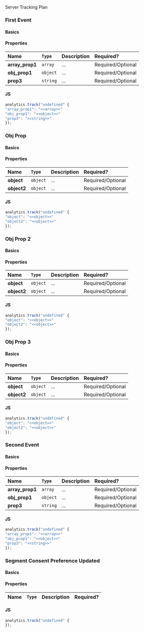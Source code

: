 Server Tracking Plan



### First Event

<!-- tabs:start -->
#### **Basics**


#### **Properties**

|**Name** | `Type` | Description | Required?|
| :--- | :--- | :--- | :---|
|**array_prop1** | `array` |...|Required/Optional|
|**obj_prop1** | `object` |...|Required/Optional|
|**prop3** | `string` |...|Required/Optional|
#### **JS**

```javascript
analytics.track("undefined" {
"array_prop1": "<<array>>"
"obj_prop1": "<<object>>"
"prop3": "<<string>>"
});
``` 

<!-- tabs:end -->

<!-- panels:end -->



### Obj Prop

<!-- tabs:start -->
#### **Basics**


#### **Properties**

|**Name** | `Type` | Description | Required?|
| :--- | :--- | :--- | :---|
|**object** | `object` |...|Required/Optional|
|**object2** | `object` |...|Required/Optional|
#### **JS**

```javascript
analytics.track("undefined" {
"object": "<<object>>"
"object2": "<<object>>"
});
``` 

<!-- tabs:end -->

<!-- panels:end -->



### Obj Prop 2

<!-- tabs:start -->
#### **Basics**


#### **Properties**

|**Name** | `Type` | Description | Required?|
| :--- | :--- | :--- | :---|
|**object** | `object` |...|Required/Optional|
|**object2** | `object` |...|Required/Optional|
#### **JS**

```javascript
analytics.track("undefined" {
"object": "<<object>>"
"object2": "<<object>>"
});
``` 

<!-- tabs:end -->

<!-- panels:end -->



### Obj Prop 3

<!-- tabs:start -->
#### **Basics**


#### **Properties**

|**Name** | `Type` | Description | Required?|
| :--- | :--- | :--- | :---|
|**object** | `object` |...|Required/Optional|
|**object2** | `object` |...|Required/Optional|
#### **JS**

```javascript
analytics.track("undefined" {
"object": "<<object>>"
"object2": "<<object>>"
});
``` 

<!-- tabs:end -->

<!-- panels:end -->



### Second Event

<!-- tabs:start -->
#### **Basics**


#### **Properties**

|**Name** | `Type` | Description | Required?|
| :--- | :--- | :--- | :---|
|**array_prop1** | `array` |...|Required/Optional|
|**obj_prop1** | `object` |...|Required/Optional|
|**prop3** | `string` |...|Required/Optional|
#### **JS**

```javascript
analytics.track("undefined" {
"array_prop1": "<<array>>"
"obj_prop1": "<<object>>"
"prop3": "<<string>>"
});
``` 

<!-- tabs:end -->

<!-- panels:end -->



### Segment Consent Preference Updated

<!-- tabs:start -->
#### **Basics**


#### **Properties**

|**Name** | `Type` | Description | Required?|
| :--- | :--- | :--- | :---|
#### **JS**

```javascript
analytics.track("undefined" {
});
``` 

<!-- tabs:end -->

<!-- panels:end -->
